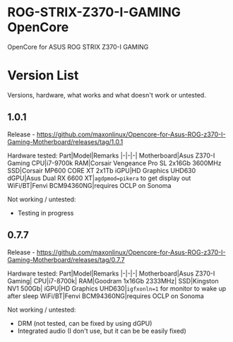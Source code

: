 # ROG-STRIX-Z370-I-GAMING OpenCore
OpenCore for ASUS ROG STRIX Z370-I GAMING

# Version List
Versions, hardware, what works and what doesn't work or untested.

 1.0.1
-
Release - https://github.com/maxonlinux/Opencore-for-Asus-ROG-z370-I-Gaming-Motherboard/releases/tag/1.0.1

Hardware tested:
Part|Model|Remarks
|-|-|-|
Motherboard|Asus Z370-I Gaming
CPU|i7-9700k
RAM|Corsair Vengeance Pro SL 2x16Gb 3600MHz
SSD|Corsair MP600 CORE XT 2x1Tb
iGPU|HD Graphics UHD630
dGPU|Asus Dual RX 6600 XT|`agdpmod=pikera` to get display out
WiFi/BT|Fenvi BCM94360NG|requires OCLP on Sonoma

Not working / untested:
* Testing in progress


0.7.7
-
Release - https://github.com/maxonlinux/Opencore-for-Asus-ROG-z370-I-Gaming-Motherboard/releases/tag/0.7.7

Hardware tested:
Part|Model|Remarks
|-|-|-|
Motherboard|Asus Z370-I Gaming|
CPU|i7-8700k|
RAM|Goodram 1x16Gb 2333MHz|
SSD|Kingston NV1 500Gb|
iGPU|HD Graphics UHD630|`igfxonln=1` for monitor to wake up after sleep
WiFi/BT|Fenvi BCM94360NG|requires OCLP on Sonoma

Not working / untested:
* DRM (not tested, can be fixed by using dGPU)
* Integrated audio (I don't use, but it can be be easily fixed)
